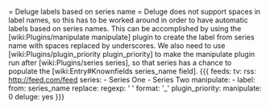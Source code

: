 = Deluge labels based on series name =
Deluge does not support spaces in label names, so this has to be worked around in order to have automatic labels based on series names. This can be accomplished by using the [wiki:Plugins/manipulate manipulate] plugin to create the label from series name with spaces replaced by underscores. We also need to use [wiki:Plugins/plugin_priority plugin_priority] to make the manipulate plugin run after [wiki:Plugins/series series], so that series has a chance to populate the [wiki:Entry#Knownfields series_name field].
{{{
feeds:
  tv:
    rss: http://feed.com/feed
    series:
      - Series One
      - Series Two
    manipulate:
      - label:
          from: series_name
          replace:
            regexp: ' '
            format: '_'
    plugin_priority:
      manipulate: 0
    deluge: yes
}}}